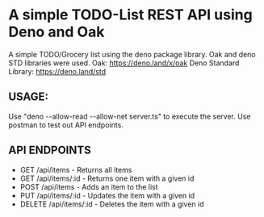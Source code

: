# A simple TODO-List REST API using Deno and Oak
A simple TODO/Grocery list using the deno package library.
Oak and deno STD libraries were used.
Oak: https://deno.land/x/oak
Deno Standard Library: https://deno.land/std

## USAGE:
Use "deno --allow-read --allow-net server.ts" to execute the server.
Use postman to test out API endpoints.

## API ENDPOINTS
* GET /api/items - Returns all items
* GET /api/items/:id - Returns one item with a given id
* POST /api/items - Adds an item to the list
* PUT /api/items/:id - Updates the item with a given id
* DELETE /api/items/:id - Deletes the item with a given id
